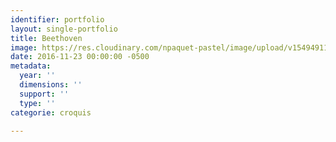 ```yaml
---
identifier: portfolio
layout: single-portfolio
title: Beethoven
image: https://res.cloudinary.com/npaquet-pastel/image/upload/v1549491194/7D288BA9-308C-4C21-B5BF-021FC41E53E7.jpg
date: 2016-11-23 00:00:00 -0500
metadata:
  year: ''
  dimensions: ''
  support: ''
  type: ''
categorie: croquis

---
```

